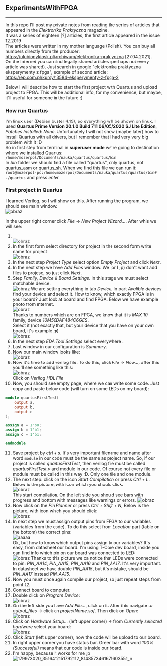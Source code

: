## ExperimentsWithFPGA 
_______________

In this repo I'll post my private notes from reading the series of articles that appeared in the *Elektronika Praktyczna* magazine. <br/>
It was a series of eighteen [?] articles, the first article appeared in the issue 12.2019 <br/>
The articles were written in my mother language (Polish). You can buy all numbers directly from the producer: https://ulubionykiosk.pl/archiwum/elektronika-praktyczna [27.04.2021]. <br/>
On the internet you can find legally shared articles (perhaps not every article was shared). Just search in google "elektronika praktyczna eksperymenty z fpga", example of second article: https://ep.com.pl/kursy/13584-eksperymenty-z-fpga-2 <br/>

Below I will describe how to start the first project with Quartus and upload project to FPGA. This will be additional info, for my convenience, but maybe, it'll useful for someone in the future :) <br/>

### How run Quartus
I'm linux user (Debian buster 4.19), so everything will be shown on linux. I used **Quartus Prime Version 20.1.0 Build 711 06/05/2020 SJ Lite Edition**, *Patches Installed: None*. Unfortunately I will not show (maybe later) how to install Quartus with all drivers, but I remember that I had very very big problem with it :D <br/>
So in first step from terminal in **superuser mode** we're going to destination where we installed Quartus: <br/>
`/home/mozerpol/Documents/nauka/quartus/quartus/bin` <br/>
In *bin* folder we should find a file called "quartus", only quartus, not quartus_asm or quartus_sh. When we find this file we can run it: <br/>
`root@mozerpol-pc:/home/mozerpol/Documents/nauka/quartus/quartus/bin# ./quartus` and press *enter* <br/>

### First project in Quartus
I learned Verilog, so I will show on this. After running the program, we should see main window: <br/>
![obraz](https://user-images.githubusercontent.com/43972902/116442136-704fe180-a852-11eb-9879-5698bf49f210.png)

In the upper right corner click *File* -> *New Project Wizard...*. After whis we will see: 
1. <br/> ![obraz](https://user-images.githubusercontent.com/43972902/116383619-4927ee80-a817-11eb-992a-ba1c37493f1a.png)
2. In the first form select directory for project in the second form write name for project <br/> ![obraz](https://user-images.githubusercontent.com/43972902/116384518-35c95300-a818-11eb-9d90-e7bb362fb77e.png)
3. In the next step *Project Type* select option *Empty Project* and click *Next*.
4. In the next step we have *Add Files* window. We (or I ;p) don't want add files to projesc, so just click *Next*.
5. Step *Family, Device & Board Settings*. In this stage we must select matchable device. <br/> ![obraz](https://user-images.githubusercontent.com/43972902/116385280-ef282880-a818-11eb-80c1-1c304f8ac655.png)
We are setting everything in tab *Device*. In part *Avalible devices* find your device and select it. How to know, which exactly FPGA is in your board? Just look at board and find FPGA. Below we have example photo from internet. <br/> ![obraz](https://user-images.githubusercontent.com/43972902/116386942-935e9f00-a81a-11eb-8a82-d5cf2c628b0d.png) <br/> Thanks to numbers which are on FPGA, we know that it is *MAX 10* family, device *10M50DAF484C6GES*. <br/>
Select it (not exactly that, but your device that you have on your own board, it's example ;p) <br/> ![obraz](https://user-images.githubusercontent.com/43972902/116388009-b2a9fc00-a81b-11eb-8d85-4bb95fb2ef0c.png)
6. In the next step *EDA Tool Settings* select everywhere *<None>*.
7. Last window in our configuration is *Summary*.
8. Now our main window looks like: <br/> ![obraz](https://user-images.githubusercontent.com/43972902/116389086-db7ec100-a81c-11eb-907b-888077490e4f.png)
9. Now it's time to add verilog file. To do this, click *File* -> *New...*, after this you'll see something like this: <br/> ![obraz](https://user-images.githubusercontent.com/43972902/116430487-2d3c4100-a847-11eb-9c78-c518dabbb872.png) <br/>
Click on *Verilog HDL File*
10. Now, you should see empty page, where we can write some code. Just copy and paste below code (will turn on some LEDs on my board): <br/>
```verilog
module quartusFirstTest(
    output a,
    output b,
    output c
);

assign a = 1'b0;
assign b = 1'b1;
assign c = 1'b1;

endmodule
```

11. Save project by *ctrl + s*. It's very important filename and name after word `module` in our code must be the same as project name. So, if our project is called *quartusFirstTest*, then verilog file must be called *quartusFirstTest.v* and module in our code. Of course not every file or module must be called in this way :D. Only one file and one module.
12. The next step: click on the icon *Start Compilation* or press *Ctrl + L*. Below is the picture, with icon which you should click: <br/>
![obraz](https://user-images.githubusercontent.com/43972902/116433590-f0257e00-a849-11eb-9dde-347f181e585e.png) <br/>
This start compilation. On the left side you should see bars with progress and bottom with messages like warnings or errors.
![obraz](https://user-images.githubusercontent.com/43972902/116432967-58c02b00-a849-11eb-96d8-e426a4ea881b.png)
13. Now click on the *Pin Planner* or press *Ctrl + Shift + N*, Below is the picture, with icon which you should click: <br/>
![obraz](https://user-images.githubusercontent.com/43972902/116435464-aa69b500-a84b-11eb-9b28-3e78ae14c10f.png)
14. In next step we must assign output pins from FPGA to our variables (variables from the code). To do this select from *Location* part (table on the bottom) the correct pins: <br/>
![aaaaa](https://user-images.githubusercontent.com/43972902/116443770-56af9980-a854-11eb-9406-316232d1bdee.png) <br/>
Ok, but how to know which output pins assign to our variables? It's easy, from datasheet our board. I'm using T-Core dev board, inside you can find info which pin on our board was connected to LED: <br/>
![obraz](https://user-images.githubusercontent.com/43972902/116444162-bb6af400-a854-11eb-9e5a-d7431ac0c8db.png) 
Thanks to this picture we ca notice that LEDs were connected to pin: *PIN_AA14*, *PIN_AA15*, *PIN_AA16* and *PIN_AA17*. It's very important. In datasheet we have double *PIN_AA15*, but it's mistake, should be *PIN_AA17* instead *PIN_AA15*.
15. Now you must once again compile our project, so just repeat steps from point *12*.
16. Connect board to computer.
17. Double click on *Program Device*: <br/>
![obraz](https://user-images.githubusercontent.com/43972902/116445346-18b37500-a856-11eb-9fbf-3f65570d53e8.png)
18. On  the left side you have *Add File...*, click on it. After this navigate to *output_files* -> click on *projectName.sof*. Then click on *Open*: <br/>
![obraz](https://user-images.githubusercontent.com/43972902/116445688-71830d80-a856-11eb-9582-6cfa82747312.png)
19. Click on *Hardware Setup...* (left upper corner) -> from *Currently selected hardware* select your board: <br/>
![obraz](https://user-images.githubusercontent.com/43972902/116446227-05ed7000-a857-11eb-80f8-03fe0b59aa98.png)
20. Click *Start* (left upper corner), now the code will be upload to our board.
21. In right upper corner you have status bar. Green bar with word *100% (Successful)* means that our code is inside our board.
22. I'm happy, because it works for me ;p <br/>
![179973020_3516412151792112_8148573461671603551_n](https://user-images.githubusercontent.com/43972902/116446954-c410f980-a857-11eb-8158-da1b11b2eeda.jpg)

